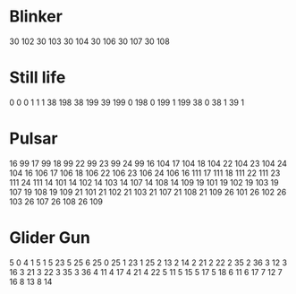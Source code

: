 # Blinker
30 102
30 103
30 104
30 106
30 107
30 108
# Still life
0 0
0 1
1 1
38 198
38 199
39 199
0 198
0 199
1 199
38 0
38 1
39 1
# Pulsar
16 99
17 99
18 99
22 99
23 99
24 99
16 104
17 104
18 104
22 104
23 104
24 104
16 106
17 106
18 106
22 106
23 106
24 106
16 111
17 111
18 111
22 111
23 111
24 111
14 101
14 102
14 103
14 107
14 108
14 109
19 101
19 102
19 103
19 107
19 108
19 109
21 101
21 102
21 103
21 107
21 108
21 109
26 101
26 102
26 103
26 107
26 108
26 109
# Glider Gun
5 0
4 1
5 1
5 23
5 25
6 25
0 25
1 23
1 25
2 13
2 14
2 21
2 22
2 35
2 36
3 12
3 16
3 21
3 22
3 35
3 36
4 11
4 17
4 21
4 22
5 11
5 15
5 17
5 18
6 11
6 17
7 12
7 16
8 13
8 14